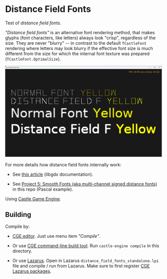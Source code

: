 # Distance Field Fonts

Test of _distance field fonts_.

_"Distance field fonts"_ is an alternative font rendering method, that makes glyphs (font characters, like letters) always look "crisp", regardless of the size. They are never "blurry" -- in contrast to the default `TCastleFont` rendering where letters may look blurry if the effective font size is much different from the size for which the internal font texture was prepared (`TCastleFont.OptimalSize`).

![Screenshot](screenshot.png)

For more details how distance field fonts internally work:

- See [this article](https://libgdx.com/wiki/graphics/2d/fonts/distance-field-fonts) (libgdx documentation).

- See [Project 5: Smooth Fonts (aka multi-channel signed distance fonts)](https://github.com/neurolabusc/OpenGLCoreTutorials#project-5-smooth-fonts-aka-multi-channel-signed-distance-fonts) in this repo (Pascal example).

Using [Castle Game Engine](https://castle-engine.io/).

## Building

Compile by:

- [CGE editor](https://castle-engine.io/manual_editor.php). Just use menu item _"Compile"_.

- Or use [CGE command-line build tool](https://castle-engine.io/build_tool). Run `castle-engine compile` in this directory.

- Or use [Lazarus](https://www.lazarus-ide.org/). Open in Lazarus `distance_field_fonts_standalone.lpi` file and compile / run from Lazarus. Make sure to first register [CGE Lazarus packages](https://castle-engine.io/documentation.php).

